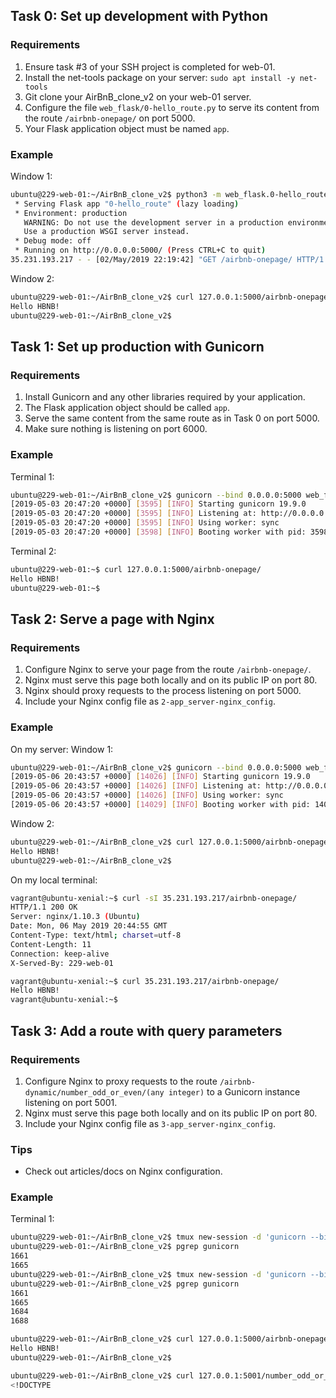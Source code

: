 ## Task 0: Set up development with Python

### Requirements
1. Ensure task #3 of your SSH project is completed for web-01.
2. Install the net-tools package on your server: `sudo apt install -y net-tools`
3. Git clone your AirBnB_clone_v2 on your web-01 server.
4. Configure the file `web_flask/0-hello_route.py` to serve its content from the route `/airbnb-onepage/` on port 5000.
5. Your Flask application object must be named `app`.

### Example

Window 1:
```bash
ubuntu@229-web-01:~/AirBnB_clone_v2$ python3 -m web_flask.0-hello_route
 * Serving Flask app "0-hello_route" (lazy loading)
 * Environment: production
   WARNING: Do not use the development server in a production environment.
   Use a production WSGI server instead.
 * Debug mode: off
 * Running on http://0.0.0.0:5000/ (Press CTRL+C to quit)
35.231.193.217 - - [02/May/2019 22:19:42] "GET /airbnb-onepage/ HTTP/1.1" 200 -
```

Window 2:
```bash
ubuntu@229-web-01:~/AirBnB_clone_v2$ curl 127.0.0.1:5000/airbnb-onepage/
Hello HBNB!
ubuntu@229-web-01:~/AirBnB_clone_v2$
```

## Task 1: Set up production with Gunicorn

### Requirements
1. Install Gunicorn and any other libraries required by your application.
2. The Flask application object should be called `app`.
3. Serve the same content from the same route as in Task 0 on port 5000.
4. Make sure nothing is listening on port 6000.

### Example

Terminal 1:
```bash
ubuntu@229-web-01:~/AirBnB_clone_v2$ gunicorn --bind 0.0.0.0:5000 web_flask.0-hello_route:app
[2019-05-03 20:47:20 +0000] [3595] [INFO] Starting gunicorn 19.9.0
[2019-05-03 20:47:20 +0000] [3595] [INFO] Listening at: http://0.0.0.0:5000 (3595)
[2019-05-03 20:47:20 +0000] [3595] [INFO] Using worker: sync
[2019-05-03 20:47:20 +0000] [3598] [INFO] Booting worker with pid: 3598
```

Terminal 2:
```bash
ubuntu@229-web-01:~$ curl 127.0.0.1:5000/airbnb-onepage/
Hello HBNB!
ubuntu@229-web-01:~$
```

## Task 2: Serve a page with Nginx

### Requirements
1. Configure Nginx to serve your page from the route `/airbnb-onepage/`.
2. Nginx must serve this page both locally and on its public IP on port 80.
3. Nginx should proxy requests to the process listening on port 5000.
4. Include your Nginx config file as `2-app_server-nginx_config`.

### Example

On my server:
Window 1:
```bash
ubuntu@229-web-01:~/AirBnB_clone_v2$ gunicorn --bind 0.0.0.0:5000 web_flask.0-hello_route:app
[2019-05-06 20:43:57 +0000] [14026] [INFO] Starting gunicorn 19.9.0
[2019-05-06 20:43:57 +0000] [14026] [INFO] Listening at: http://0.0.0.0:5000 (14026)
[2019-05-06 20:43:57 +0000] [14026] [INFO] Using worker: sync
[2019-05-06 20:43:57 +0000] [14029] [INFO] Booting worker with pid: 14029
```

Window 2:
```bash
ubuntu@229-web-01:~/AirBnB_clone_v2$ curl 127.0.0.1:5000/airbnb-onepage/
Hello HBNB!
ubuntu@229-web-01:~/AirBnB_clone_v2$
```

On my local terminal:
```bash
vagrant@ubuntu-xenial:~$ curl -sI 35.231.193.217/airbnb-onepage/
HTTP/1.1 200 OK
Server: nginx/1.10.3 (Ubuntu)
Date: Mon, 06 May 2019 20:44:55 GMT
Content-Type: text/html; charset=utf-8
Content-Length: 11
Connection: keep-alive
X-Served-By: 229-web-01

vagrant@ubuntu-xenial:~$ curl 35.231.193.217/airbnb-onepage/
Hello HBNB!
vagrant@ubuntu-xenial:~$
```

## Task 3: Add a route with query parameters

### Requirements
1. Configure Nginx to proxy requests to the route `/airbnb-dynamic/number_odd_or_even/(any integer)` to a Gunicorn instance listening on port 5001.
2. Nginx must serve this page both locally and on its public IP on port 80.
3. Include your Nginx config file as `3-app_server-nginx_config`.

### Tips
- Check out articles/docs on Nginx configuration.

### Example

Terminal 1:
```bash
ubuntu@229-web-01:~/AirBnB_clone_v2$ tmux new-session -d 'gunicorn --bind 0.0.0.0:5000 web_flask.0-hello_route:app'
ubuntu@229-web-01:~/AirBnB_clone_v2$ pgrep gunicorn
1661
1665
ubuntu@229-web-01:~/AirBnB_clone_v2$ tmux new-session -d 'gunicorn --bind 0.0.0.0:5001 web_flask.6-number_odd_or_even:app'
ubuntu@229-web-01:~/AirBnB_clone_v2$ pgrep gunicorn
1661
1665
1684
1688

ubuntu@229-web-01:~/AirBnB_clone_v2$ curl 127.0.0.1:5000/airbnb-onepage/
Hello HBNB!
ubuntu@229-web-01:~/AirBnB_clone_v2$

ubuntu@229-web-01:~/AirBnB_clone_v2$ curl 127.0.0.1:5001/number_odd_or_even/6
<!DOCTYPE
